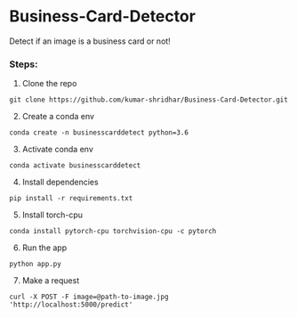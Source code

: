 # Business-Card-Detector
Detect if an image is a business card or not!


### Steps:
1. Clone the repo
```
git clone https://github.com/kumar-shridhar/Business-Card-Detector.git
```

2. Create a conda env
```
conda create -n businesscarddetect python=3.6
```

3. Activate conda env
```
conda activate businesscarddetect
```

4. Install dependencies
```
pip install -r requirements.txt
```

5. Install torch-cpu
```
conda install pytorch-cpu torchvision-cpu -c pytorch
```

6. Run the app
```
python app.py
```

7. Make a request
```
curl -X POST -F image=@path-to-image.jpg 'http://localhost:5000/predict'
```

